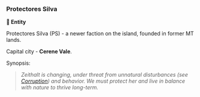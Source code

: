 ### Protectores Silva

**🪪 Entity**

Protectores Silva (PS) - a newer faction on the island, founded in former MT lands.

Capital city - **Cerene Vale**.

Synopsis:
> *Zeithalt is changing, under threat from unnatural disturbances (see [Corruption](/entity/corruption)) and behavior. We must protect her and live in balance with nature to thrive long-term.*
<!--stackedit_data:
eyJoaXN0b3J5IjpbLTExODExNzMwNDEsLTE3NjQ4MzU5ODRdfQ
==
-->
